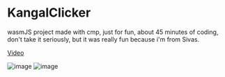# KangalClicker
wasmJS project made with cmp, just for fun, about 45 minutes of coding, don't take it seriously, but it was really fun because i'm from Sivas.

[Video](https://youtu.be/vgQzk7EevvA)

![image](https://github.com/user-attachments/assets/aea153e4-4424-4240-b924-ea7849ee9cd8)
![image](https://github.com/user-attachments/assets/ea357a68-22f1-4847-ae24-4aec8cb3711a)
